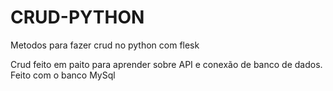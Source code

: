 # CRUD-PYTHON
Metodos para fazer crud no python com flesk

Crud feito em paito para aprender sobre API e conexão de banco de dados.
Feito com o banco MySql
